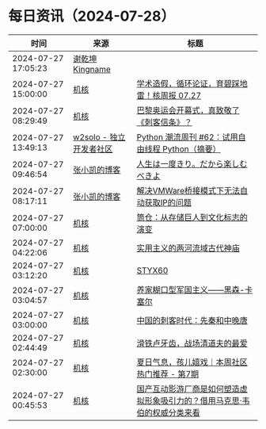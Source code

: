 ﻿# 每日资讯（2024-07-28）

|时间|来源|标题|
|---|---|---|
|2024-07-27 17:05:23|[谢乾坤 Kingname](http://www.kingname.info/atom.xml)|[](https://www.kingname.info/2024/07/27/crawl-anything/)|
|2024-07-27 15:00:00|[机核](https://www.gcores.com/rss)|[学术造假，循环论证，育碧踩地雷！核周报 07.27](https://www.gcores.com/radios/185267)|
|2024-07-27 08:29:49|[机核](https://www.gcores.com/rss)|[巴黎奥运会开幕式，真致敬了《刺客信条》？](https://www.gcores.com/articles/185761)|
|2024-07-27 13:49:13|[w2solo - 独立开发者社区](https://w2solo.com/topics/feed)|[Python 潮流周刊 #62：试用自由线程 Python（摘要）](https://w2solo.com/topics/4855)|
|2024-07-27 09:46:54|[张小凯的博客](https://jasonkayzk.github.io/atom.xml)|[人生は一度きり。だから楽しむべきよ](https://jasonkayzk.github.io/2024/07/27/%E4%BA%BA%E7%94%9F%E3%81%AF%E4%B8%80%E5%BA%A6%E3%81%8D%E3%82%8A%E3%80%82%E3%81%A0%E3%81%8B%E3%82%89%E6%A5%BD%E3%81%97%E3%82%80%E3%81%B9%E3%81%8D%E3%82%88/)|
|2024-07-27 08:17:11|[张小凯的博客](https://jasonkayzk.github.io/atom.xml)|[解决VMWare桥接模式下无法自动获取IP的问题](https://jasonkayzk.github.io/2024/07/27/%E8%A7%A3%E5%86%B3VMWare%E6%A1%A5%E6%8E%A5%E6%A8%A1%E5%BC%8F%E4%B8%8B%E6%97%A0%E6%B3%95%E8%87%AA%E5%8A%A8%E8%8E%B7%E5%8F%96IP%E7%9A%84%E9%97%AE%E9%A2%98/)|
|2024-07-27 07:00:00|[机核](https://www.gcores.com/rss)|[筒仓：从存储巨人到文化标志的演变](https://www.gcores.com/articles/185431)|
|2024-07-27 04:22:06|[机核](https://www.gcores.com/rss)|[实用主义的两河流域古代神庙](https://www.gcores.com/articles/185747)|
|2024-07-27 03:12:20|[机核](https://www.gcores.com/rss)|[STYX60](https://www.gcores.com/videos/185746)|
|2024-07-27 03:04:57|[机核](https://www.gcores.com/rss)|[养家糊口型军国主义——黑森-卡塞尔](https://www.gcores.com/videos/185744)|
|2024-07-27 03:00:00|[机核](https://www.gcores.com/rss)|[中国的刺客时代：先秦和中晚唐](https://www.gcores.com/articles/185693)|
|2024-07-27 02:44:49|[机核](https://www.gcores.com/rss)|[滑铁卢牙齿，战场清道夫的最爱](https://www.gcores.com/articles/185745)|
|2024-07-27 02:30:00|[机核](https://www.gcores.com/rss)|[夏日气息，孩儿嬉戏｜本周社区热门推荐 - 第7期](https://www.gcores.com/articles/185740)|
|2024-07-27 00:45:53|[机核](https://www.gcores.com/rss)|[国产互动影游厂商是如何塑造虚拟形象吸引力的？借用马克思·韦伯的权威分类来看](https://www.gcores.com/articles/185742)|
